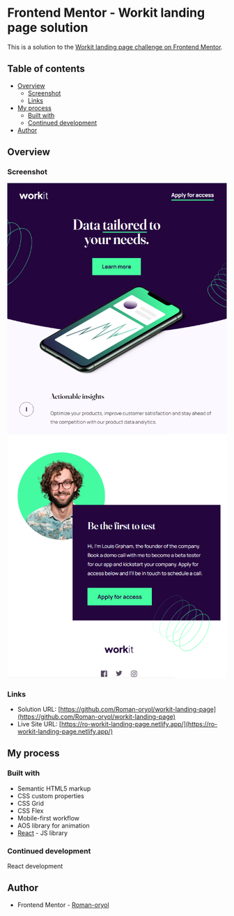# Frontend Mentor - Workit landing page solution

This is a solution to the [Workit landing page challenge on Frontend Mentor](https://www.frontendmentor.io/challenges/workit-landing-page-2fYnyle5lu).

## Table of contents

- [Overview](#overview)
  - [Screenshot](#screenshot)
  - [Links](#links)
- [My process](#my-process)
  - [Built with](#built-with)
  - [Continued development](#continued-development)
- [Author](#author)

## Overview

### Screenshot

![](./screenshot-1.png)
![](./screenshot-2.png)

### Links

- Solution URL: [https://github.com/Roman-oryol/workit-landing-page](https://github.com/Roman-oryol/workit-landing-page)
- Live Site URL: [https://ro-workit-landing-page.netlify.app/](https://ro-workit-landing-page.netlify.app/)

## My process

### Built with

- Semantic HTML5 markup
- CSS custom properties
- CSS Grid
- CSS Flex
- Mobile-first workflow
- AOS library for animation
- [React](https://reactjs.org/) - JS library

### Continued development

React development

## Author

- Frontend Mentor - [Roman-oryol](https://www.frontendmentor.io/profile/Roman-oryol)
